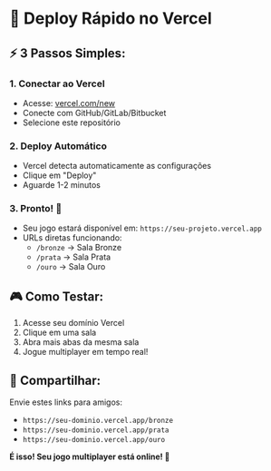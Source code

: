 # 🚀 Deploy Rápido no Vercel

## ⚡ 3 Passos Simples:

### 1. **Conectar ao Vercel**
- Acesse: [vercel.com/new](https://vercel.com/new)
- Conecte com GitHub/GitLab/Bitbucket
- Selecione este repositório

### 2. **Deploy Automático**
- Vercel detecta automaticamente as configurações
- Clique em "Deploy"
- Aguarde 1-2 minutos

### 3. **Pronto! 🎉**
- Seu jogo estará disponível em: `https://seu-projeto.vercel.app`
- URLs diretas funcionando:
  - `/bronze` → Sala Bronze
  - `/prata` → Sala Prata  
  - `/ouro` → Sala Ouro

## 🎮 Como Testar:

1. Acesse seu domínio Vercel
2. Clique em uma sala
3. Abra mais abas da mesma sala
4. Jogue multiplayer em tempo real!

## 📱 Compartilhar:

Envie estes links para amigos:
- `https://seu-dominio.vercel.app/bronze`
- `https://seu-dominio.vercel.app/prata`
- `https://seu-dominio.vercel.app/ouro`

**É isso! Seu jogo multiplayer está online! 🎲**